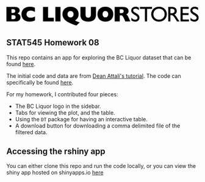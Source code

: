 ![BCL logo](bcl-rshiny/www/logo.png "BCL logo")

## STAT545 Homework 08

This repo contains an app for exploring the BC Liquor dataset that can be found [here](https://deanattali.com/files/bcl-data.csv).

The initial code and data are from [Dean Attali's tutorial](https://deanattali.com/blog/building-shiny-apps-tutorial). The code can specifically be found [here](https://deanattali.com/blog/building-shiny-apps-tutorial/#12-final-shiny-app-code).

For my homework, I contributed four pieces:
* The BC Liquor logo in the sidebar.
* Tabs for viewing the plot, and the table.
* Using the `DT` package for having an interactive table.
* A download button for downloading a comma delimited file of the filtered data.

## Accessing the rshiny app

You can either clone this repo and run the code locally, or you can view the shiny app hosted on shinyapps.io [here](https://emrerhan.shinyapps.io/bcl-rshiny/)
